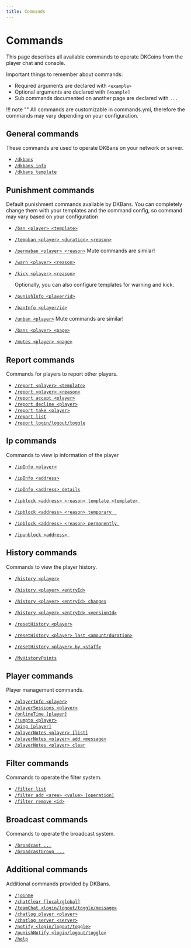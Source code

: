 ```yaml
---
title: Commands
---
```


# Commands

This page describes all available commands to operate DKCoins from the player chat and console.

Important things to remember about commands:

* Required arguments are declared with ```<example>```
* Optional arguments are declared with ```[example]```
* Sub commands documented on another page are declared with ```...```

!!! note ""
    All commands are customizable in commands.yml, therefore the commands may vary depending on your configuration.

## General commands
These commands are used to operate DKBans on your network or server.

* [```/dkbans```]()
* [```/dkbans info```]()
* [```/dkbans template```]()

## Punishment commands
Default punishment commands available by DKBans.
You can completely change them with your templates and the command config, so command may vary
based on your configuration


* [```/ban <player> <template>```](punishment-commands.md#ban-player-template)
* [```/tempban <player> <duration> <reason>```](punishment-commands.md#tempban-player-duration-reason)
* [```/permaban <player> <reason>```](punishment-commands.md#permaban-player-reason)
  Mute commands are similar!


* [```/warn <player> <reason>```](punishment-commands.md#warn-player-reason)
* [```/kick <player> <reason>```](punishment-commands.md#kick-player-reason)

  Optionally, you can also configure templates for warning and kick.


* [```/punishInfo <player/id>```](punishment-commands.md#punishinfo-playerid)
* [```/banInfo <player/id>```](punishment-commands.md#punishinfo-playerid)

* [```/unban <player>```](punishment-commands.md#unban-player)
  Mute commands are similar!

* [```/bans <player> <page>```](punishment-commands.md#bans-player-page)
* [```/mutes <player> <page>```](punishment-commands.md#mutes-player-page)

## Report commands
Commands for players to report other players.

* [```/report <player> <template>```](report-commands.md#report-player-template)
* [```/report <player> <reason>```](report-commands.md#report-player-reason)
* [```/report accept <player>```](report-commands.md#report-accept-player)
* [```/report decline <player>```](report-commands.md#report-decline-player)
* [```/report take <player>```](report-commands.md#report-take-player)
* [```/report list```](report-commands.md#report-list)
* [```/report login/logout/toggle```](report-commands.md#report-loginlogouttoggle)

## Ip commands
Commands to view ip information of the player

* [```/ipInfo <player>```]()
* [```/ipInfo <address>```]()
* [```/ipInfo <address> details```]()
  
* [```/ipblock <address> <reason> template <template> ```]()
* [```/ipblock <address> <reason> temporary  ```]()
* [```/ipblock <address> <reason> permanently ```]()

* [```/ipunblock <address> ```]()

## History commands
Commands to view the player history.

* [```/history <player>```](history-commands.md#history-player)
* [```/history <player> <entryId>```](history-commands.md#history-player-entryid)
* [```/history <player> <entryId> changes```](history-commands.md#history-player-entryid-changes)
* [```/history <player> <entryId> <versionId>```](history-commands.md#history-player-entryid-versionid)

* [```/resetHistory <player>```](history-commands.md#resethistory-player)
* [```/resetHistory <player> last <amount/duration>```](history-commands.md#resethistory-player-last-amountduration)
* [```/resetHistory <player> by <staff>```](history-commands.md#resethistory-player-by-staff)

* [```/MyHistoryPoints```](history-commands.mdUp#myhistorypoints)


## Player commands
Player management commands.

* [```/playerInfo <player>```](player-commands.md#playerinfo-player)
* [```/playerSessions <player>```](player-commands.md#playersessions-player)
* [```/onlineTime [player]```](player-commands.md#onlinetime-player)
* [```/jumpto <player>```](player-commands.md#jumpto-player)
* [```/ping [player]```](player-commands.md#ping-player)
* [```/playerNotes <player> [list]```](player-commands.md#playernotes-player-list)
* [```/playerNotes <player> add <message>```](player-commands.md#playernotes-player-add-message)
* [```/playerNotes <player> clear```](player-commands.md#playernotes-player-clear)


## Filter commands
Commands to operate the filter system.

* [```/filter list```]()
* [```/filter add <area> <value> [operation]```]()
* [```/filter remove <id>```]()

## Broadcast commands
Commands to operate the broadcast system.

* [```/broadcast ...```](broadcast-commands.md)
* [```/broadcastGroup ...```](broadcast-group-commands.md)

## Additional commands
Additional commands provided by DKBans.

* [```/joinme```](additional-commands.md#joinme)
* [```/chatClear [local/global]```](additional-commands.md#chatclear-localglobal)
* [```/teamChat <login/logout/toggle/message>```](additional-commands.md#teamchat-loginlogouttogglemessage)
* [```/chatlog player <player>```](additional-commands.md#chatlog-player-player)
* [```/chatlog server <server>```](additional-commands.md#chatlog-server-server)
* [```/notify <login/logout/toggle>```](additional-commands.md#notify-loginlogouttoggle)
* [```/punishNotify <login/logout/toggle>```](additional-commands.md#punishnotify-loginlogouttoggle)
* [```/help```](additional-commands.md#help)

